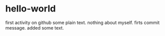# hello-world
first activity on github
some plain text. nothing about myself. 
firts commit message. added some text.

